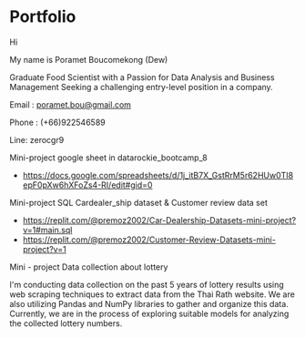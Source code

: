 # Portfolio
Hi

My name is Poramet Boucomekong (Dew)

Graduate Food Scientist with a Passion for Data Analysis and Business Management Seeking a challenging entry-level position in a company.

Email : poramet.bou@gmail.com

Phone : (+66)922546589

Line: zerocgr9

Mini-project google sheet in datarockie_bootcamp_8
- https://docs.google.com/spreadsheets/d/1j_itB7X_GstRrM5r62HUw0TI8epF0pXw6hXFoZs4-RI/edit#gid=0

Mini-project SQL Cardealer_ship dataset & Customer review data set
- https://replit.com/@premoz2002/Car-Dealership-Datasets-mini-project?v=1#main.sql
- https://replit.com/@premoz2002/Customer-Review-Datasets-mini-project?v=1

Mini - project Data collection about lottery 

I'm conducting data collection on the past 5 years of lottery results using web scraping techniques to extract data from the Thai Rath website. We are also utilizing Pandas and NumPy libraries to gather and organize this data. Currently, we are in the process of exploring suitable models for analyzing the collected lottery numbers.
